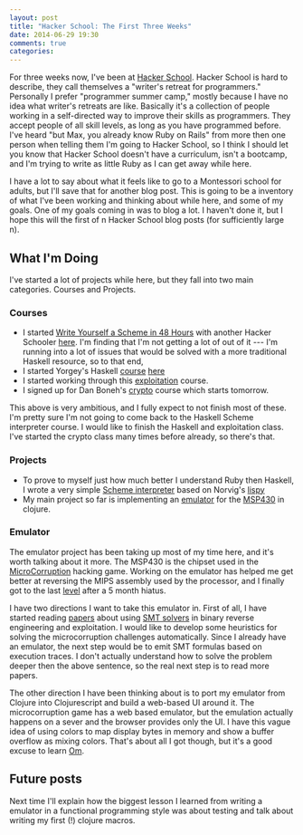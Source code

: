```yaml
---
layout: post
title: "Hacker School: The First Three Weeks"
date: 2014-06-29 19:30
comments: true
categories: 
---
```


For three weeks now, I've been at
[Hacker School](http://hackerschool.com). Hacker School is hard to
describe, they call themselves a "writer's retreat for programmers."
Personally I prefer "programmer summer camp," mostly because I have no
idea what writer's retreats are like. Basically it's a collection of
people working in a self-directed way to improve their skills as
programmers. They accept people of all skill levels, as long as you
have programmed before.  I've heard "but Max, you already know Ruby on
Rails" from more then one person when telling them I'm going to Hacker
School, so I think I should let you know that Hacker School doesn't
have a curriculum, isn't a bootcamp, and I'm trying to write as little
Ruby as I can get away while here.

I have a lot to say about what it feels like to go to a Montessori
school for adults, but I'll save that for another blog post. This is
going to be a inventory of what I've been working and thinking about
while here, and some of my goals. One of my goals coming in was to
blog a lot. I haven't done it, but I hope this will the first of n
Hacker School blog posts (for sufficiently large n).

## What I'm Doing

I've started a lot of projects while here, but they fall into two main categories. Courses and Projects.

### Courses
* I started [Write Yourself a Scheme in 48 Hours](https://en.wikibooks.org/wiki/Write_Yourself_a_Scheme_in_48_Hours) with another Hacker Schooler [here](https://github.com/mveytsman/scheme48). I'm finding that I'm not getting a lot of out of it --- I'm running into a lot of issues that would be solved with a more traditional Haskell resource, so to that end,
* I started Yorgey's Haskell [course](http://www.cis.upenn.edu/~cis194/) [here](https://github.com/mveytsman/scheme48)
* I started working through this [exploitation](http://www.trailofbits.com/training/assured_exploitation/) course.
* I signed up for Dan Boneh's [crypto](https://www.coursera.org/course/crypto) course which starts tomorrow.

This above is very ambitious, and I fully expect to not finish most of these. I'm pretty sure I'm not going to come back to the Haskell Scheme interpreter course. I would like to finish the Haskell and exploitation class. I've started the crypto class many times before already, so there's that.

### Projects
* To prove to myself just how much better I understand Ruby then Haskell, I wrote a very simple [Scheme interpreter](https://github.com/mveytsman/rubbyskeme) based on Norvig's [lispy](http://norvig.com/lispy.html)
* My main project so far is implementing an [emulator](https://github.com/mveytsman/emm-ess-pee) for the [MSP430](https://en.wikipedia.org/wiki/TI_MSP430) in clojure.

### Emulator
The emulator project has been taking up most of my time here, and it's worth talking about it more. The MSP430 is the chipset
used in the [MicroCorruption](https://microcorruption.com/) hacking
game. Working on the emulator has helped me get better at reversing the MIPS assembly used by the processor, and I finally got to the last [level](https://microcorruption.com/profile/96) after a 5 month hiatus.

I have two directions I want to take this emulator in. First of all, I have started reading [papers](https://www.usenix.org/system/files/conference/woot12/woot12-final26.pdf) about using [SMT solvers](https://en.wikipedia.org/wiki/Satisfiability_Modulo_Theories) in binary reverse engineering and exploitation. I would like to develop some heuristics for solving the microcorruption challenges automatically. Since I already have an emulator, the next step would be to emit SMT formulas based on execution traces. I don't actually understand how to solve the problem deeper then the above sentence, so the real next step is to read more papers.

The other direction I have been thinking about is to port my emulator from Clojure into Clojurescript and build a web-based UI around it. The microcorruption game has a web based emulator, but the emulation actually happens on a sever and the browser provides only the UI. I have this vague idea of using colors to map display bytes in memory and show a buffer overflow as mixing colors. That's about all I got though, but it's a good excuse to learn [Om](https://github.com/swannodette/om).

## Future posts
Next time I'll explain how the biggest lesson I learned from writing a emulator in a functional programming style was about testing and talk about writing my first (!) clojure macros.


